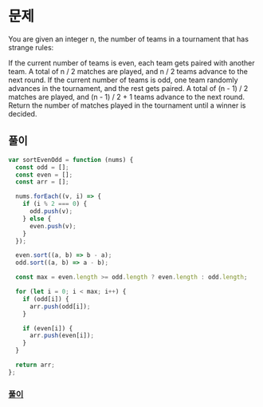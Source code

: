 # 문제

You are given an integer n, the number of teams in a tournament that has strange rules:

If the current number of teams is even, each team gets paired with another team. A total of n / 2 matches are played, and n / 2 teams advance to the next round.
If the current number of teams is odd, one team randomly advances in the tournament, and the rest gets paired. A total of (n - 1) / 2 matches are played, and (n - 1) / 2 + 1 teams advance to the next round.
Return the number of matches played in the tournament until a winner is decided.

## 풀이

```javascript
var sortEvenOdd = function (nums) {
  const odd = [];
  const even = [];
  const arr = [];

  nums.forEach((v, i) => {
    if (i % 2 === 0) {
      odd.push(v);
    } else {
      even.push(v);
    }
  });

  even.sort((a, b) => b - a);
  odd.sort((a, b) => a - b);

  const max = even.length >= odd.length ? even.length : odd.length;

  for (let i = 0; i < max; i++) {
    if (odd[i]) {
      arr.push(odd[i]);
    }

    if (even[i]) {
      arr.push(even[i]);
    }
  }

  return arr;
};
```

### [풀이](https://leetcode.com/submissions/detail/644008390/)
